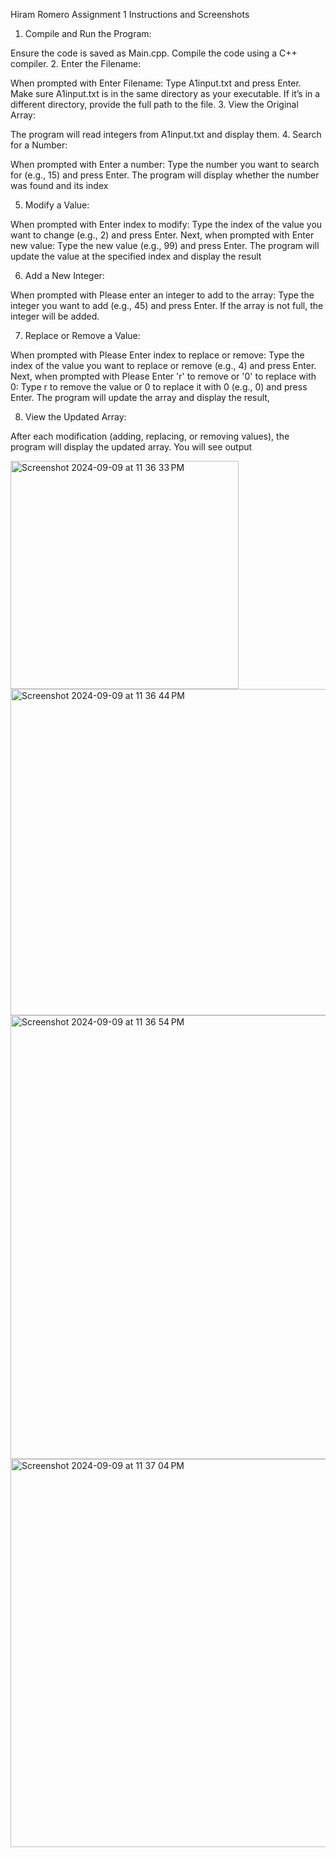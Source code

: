 Hiram Romero Assignment 1 Instructions and Screenshots 
1. Compile and Run the Program:

Ensure the code is saved as Main.cpp.
Compile the code using a C++ compiler.
2. Enter the Filename:

When prompted with Enter Filename:
Type A1input.txt and press Enter.
Make sure A1input.txt is in the same directory as your executable. If it’s in a different directory, provide the full path to the file.
3. View the Original Array:

The program will read integers from A1input.txt and display them.
4. Search for a Number:

When prompted with Enter a number:
Type the number you want to search for (e.g., 15) and press Enter.
The program will display whether the number was found and its index

5. Modify a Value:

When prompted with Enter index to modify:
Type the index of the value you want to change (e.g., 2) and press Enter.
Next, when prompted with Enter new value:
Type the new value (e.g., 99) and press Enter.
The program will update the value at the specified index and display the result

6. Add a New Integer:

When prompted with Please enter an integer to add to the array:
Type the integer you want to add (e.g., 45) and press Enter.
If the array is not full, the integer will be added.

7. Replace or Remove a Value:

When prompted with Please Enter index to replace or remove:
Type the index of the value you want to replace or remove (e.g., 4) and press Enter.
Next, when prompted with Please Enter 'r' to remove or '0' to replace with 0:
Type r to remove the value or 0 to replace it with 0 (e.g., 0) and press Enter.
The program will update the array and display the result,

8. View the Updated Array:

After each modification (adding, replacing, or removing values), the program will display the updated array. You will see output


<img width="365" alt="Screenshot 2024-09-09 at 11 36 33 PM" src="https://github.com/user-attachments/assets/354addee-bf93-4bd3-8ac9-5beb4c25ff0f">
<img width="522" alt="Screenshot 2024-09-09 at 11 36 44 PM" src="https://github.com/user-attachments/assets/d5d6629b-721d-4f52-bd0f-324a5beeb63c">
<img width="710" alt="Screenshot 2024-09-09 at 11 36 54 PM" src="https://github.com/user-attachments/assets/cc642c8d-10f5-4c6f-b9aa-352ceedee889">
<img width="621" alt="Screenshot 2024-09-09 at 11 37 04 PM" src="https://github.com/user-attachments/assets/45d15c11-1447-4cd4-bb69-443263c22db3">


